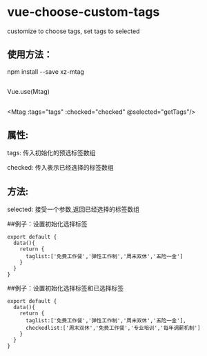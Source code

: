 # vue-choose-custom-tags
customize to choose tags, set tags to selected

## 使用方法：
npm install --save xz-mtag
##
Vue.use(Mtag)
##
<Mtag :tags="tags" :checked="checked" @selected="getTags"/>

## 属性:
tags:
  传入初始化的预选标签数组
  
checked:
  传入表示已经选择的标签数组
  
## 方法:
selected:
  接受一个参数,返回已经选择的标签数组
  
##例子：设置初始化选择标签  
```
export default {
  data(){
    return {
      taglist:['免费工作餐','弹性工作制','周末双休','五险一金']
    }
  }
}
```
##例子：设置初始化选择标签和已选择标签
```
export default {
  data(){
    return {
      taglist:['免费工作餐','弹性工作制','周末双休','五险一金'],
      checkedlist:['周末双休','免费工作餐','专业培训','每年调薪机制']
    }
  }
}
```
